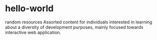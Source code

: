 # hello-world
random resources
Assorted content for individuals interested in learning about a diversity of development purposes, mainly focused towards interactive web application.
